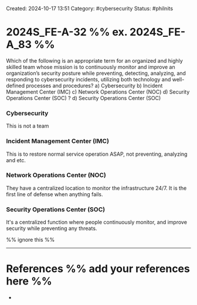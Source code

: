 Created: 2024-10-17 13:51
Category: #cybersecurity
Status: #philnits



# 2024S_FE-A-32 %% ex. 2024S_FE-A_83 %%

Which of the following is an appropriate term for an organized and highly skilled team
whose mission is to continuously monitor and improve an organization’s security posture
while preventing, detecting, analyzing, and responding to cybersecurity incidents, utilizing
both technology and well-defined processes and procedures?
a) Cybersecurity
b) Incident Management Center (IMC)
c) Network Operations Center (NOC)
d) Security Operations Center (SOC)
?
d) Security Operations Center (SOC)
### Cybersecurity

This is not a team

### Incident Management Center (IMC)

This is to restore normal service operation ASAP, not preventing, analyzing and etc.

### Network Operations Center (NOC)

They have a centralized location to monitor the infrastructure 24/7. It is the first line of defense when anything fails.

### Security Operations Center (SOC)

It's a centralized function where people continuously monitor, and improve security while preventing any threats.




%% ignore this %%
<!--SR:!2025-04-16,41,290-->
---









# References %% add your references here %%
- 